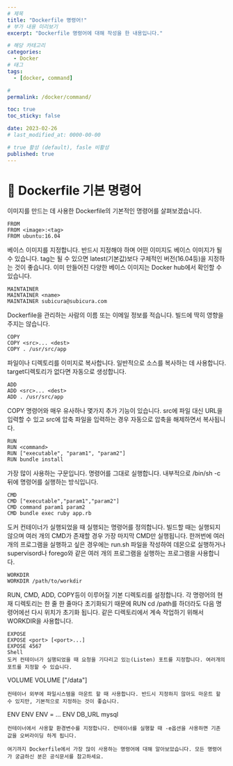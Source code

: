 ```yaml
---
# 제목
title: "Dockerfile 명령어!"
# 부가 내용 미리보기
excerpt: "Dockerfile 명령어에 대해 작성을 한 내용입니다."

# 해당 카테고리
categories:
  - Docker
# 태그 
tags:
  - [docker, command]

# 
permalink: /docker/command/

toc: true
toc_sticky: false

date: 2023-02-26
# last_modified_at: 0000-00-00

# true 활성 (default), fasle 비활성 
published: true
---
```


# 🦥 Dockerfile 기본 명령어 

이미지를 만드는 데 사용한 Dockerfile의 기본적인 명령어를 살펴보겠습니다.
```
FROM
FROM <image>:<tag>
FROM ubuntu:16.04
```
베이스 이미지를 지정합니다. 반드시 지정해야 하며 어떤 이미지도 베이스 이미지가 될 수 있습니다. tag는 될 수 있으면 latest(기본값)보다 구체적인 버전(16.04등)을 지정하는 것이 좋습니다. 이미 만들어진 다양한 베이스 이미지는 Docker hub에서 확인할 수 있습니다.
```
MAINTAINER
MAINTAINER <name>
MAINTAINER subicura@subicura.com
```
Dockerfile을 관리하는 사람의 이름 또는 이메일 정보를 적습니다. 빌드에 딱히 영향을 주지는 않습니다.
```
COPY
COPY <src>... <dest>
COPY . /usr/src/app
```
파일이나 디렉토리를 이미지로 복사합니다. 일반적으로 소스를 복사하는 데 사용합니다. target디렉토리가 없다면 자동으로 생성합니다.
```
ADD
ADD <src>... <dest>
ADD . /usr/src/app
```
COPY 명령어와 매우 유사하나 몇가지 추가 기능이 있습니다. src에 파일 대신 URL을 입력할 수 있고 src에 압축 파일을 입력하는 경우 자동으로 압축을 해제하면서 복사됩니다.
```
RUN
RUN <command>
RUN ["executable", "param1", "param2"]
RUN bundle install
```
가장 많이 사용하는 구문입니다. 명령어를 그대로 실행합니다. 내부적으로 /bin/sh -c 뒤에 명령어를 실행하는 방식입니다.
```
CMD
CMD ["executable","param1","param2"]
CMD command param1 param2
CMD bundle exec ruby app.rb
```
도커 컨테이너가 실행되었을 때 실행되는 명령어를 정의합니다. 빌드할 때는 실행되지 않으며 여러 개의 CMD가 존재할 경우 가장 마지막 CMD만 실행됩니다. 한꺼번에 여러 개의 프로그램을 실행하고 싶은 경우에는 run.sh 파일을 작성하여 데몬으로 실행하거나 supervisord나 forego와 같은 여러 개의 프로그램을 실행하는 프로그램을 사용합니다.
```
WORKDIR
WORKDIR /path/to/workdir
```
RUN, CMD, ADD, COPY등이 이루어질 기본 디렉토리를 설정합니다. 각 명령어의 현재 디렉토리는 한 줄 한 줄마다 초기화되기 때문에 RUN cd /path를 하더라도 다음 명령어에선 다시 위치가 초기화 됩니다. 같은 디렉토리에서 계속 작업하기 위해서 WORKDIR을 사용합니다.
```
EXPOSE
EXPOSE <port> [<port>...]
EXPOSE 4567
Shell
도커 컨테이너가 실행되었을 때 요청을 기다리고 있는(Listen) 포트를 지정합니다. 여러개의 포트를 지정할 수 있습니다.
```
VOLUME
VOLUME ["/data"]
```
컨테이너 외부에 파일시스템을 마운트 할 때 사용합니다. 반드시 지정하지 않아도 마운트 할 수 있지만, 기본적으로 지정하는 것이 좋습니다.
```
ENV
ENV <key> <value>
ENV <key>=<value> ...
ENV DB_URL mysql
```
컨테이너에서 사용할 환경변수를 지정합니다. 컨테이너를 실행할 때 -e옵션을 사용하면 기존 값을 오버라이딩 하게 됩니다.

여기까지 Dockerfile에서 가장 많이 사용하는 명령어에 대해 알아보았습니다. 모든 명령어가 궁금하신 분은 공식문서를 참고하세요.